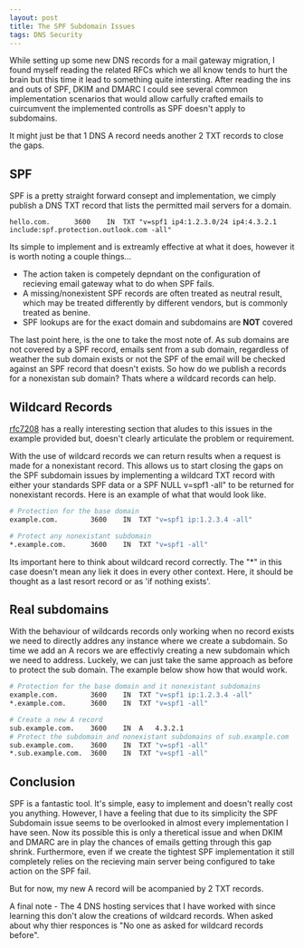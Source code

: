 ```yaml
---
layout: post
title: The SPF Subdomain Issues
tags: DNS Security
---
```


While setting up some new DNS records for a mail gateway migration, I found myself reading the related RFCs which we all know tends to hurt the brain but this time it lead to something quite intersting. After reading the ins and outs of SPF, DKIM and DMARC I could see several common implementation scenarios that would allow carfully crafted emails to cuircumvent the implemented controlls as SPF doesn't apply to subdomains.

It might just be that 1 DNS A record needs another 2 TXT records to close the gaps. 

<!--more-->



## SPF 
SPF is a pretty straight forward consept and implementation, we cimply publish a DNS TXT record that lists the permitted mail servers for a domain. 

```
hello.com.		3600	IN	TXT	"v=spf1 ip4:1.2.3.0/24 ip4:4.3.2.1 include:spf.protection.outlook.com -all"
```

Its simple to implement and is extreamly effective at what it does, however it is worth noting a couple things...
- The action taken is competely depndant on the configuration of recieving email gateway what to do when SPF fails. 
- A missing/nonexistent SPF records are often treated as neutral result, which may be treated differently by different vendors, but is commonly treated as benine. 
- SPF lookups are for the exact domain and subdomains are **NOT** covered

The last point here, is the one to take the most note of. As sub domains are not covered by a SPF record, emails sent from a sub domain, regardless of weather the sub domain exists or not the SPF of the email will be checked against an SPF record that doesn't exists. So how do we publish a records for a nonexistan sub domain? Thats where a wildcard records can help.   

## Wildcard Records

[rfc7208](https://datatracker.ietf.org/doc/html/rfc7208#section-3.5) has a really interesting section that aludes to this issues in the example provided but, doesn't clearly articulate the problem or requirement.

With the use of wildcard records we can return results when a request is made for a nonexistant record. This allows us to start closing the gaps on the SPF subdomain issues by implementing a wildcard TXT record with either your standards SPF data or a SPF NULL v=spf1 -all" to be returned for nonexistant records. Here is an example of what that would look like.

```bash
# Protection for the base domain
example.com.		3600	IN	TXT	"v=spf1 ip:1.2.3.4 -all"

# Protect any nonexistant subdomain
*.example.com.		3600	IN	TXT	"v=spf1 -all"
```

Its important here to think about wildcard record correctly. The "*" in this case doesn't mean any liek it does in every other context. Here, it should be thought as a last resort record or as 'if nothing exists'. 

## Real subdomains
With the behaviour of wildcards records only working when no record exists we need to directly addres any instance where we create a subdomain. So time we add an A recors we are effectivly creating a new subdomain which we need to address. Luckely, we can just take the same approach as before to protect the sub domain. The example below show how that would work.

```bash
# Protection for the base domain and it nonexistant subdomains
example.com.		3600	IN	TXT	"v=spf1 ip:1.2.3.4 -all"
*.example.com.		3600	IN	TXT	"v=spf1 -all"

# Create a new A record
sub.example.com.    3600    IN  A   4.3.2.1
# Protect the subdomain and nonexistant subdomains of sub.example.com
sub.example.com.	3600	IN	TXT	"v=spf1 -all"
*.sub.example.com.	3600	IN	TXT	"v=spf1 -all"
```

## Conclusion
SPF is a fantastic tool. It's simple, easy to implement and doesn't really cost you anything. However, I have a feeling that due to its simplicity the SPF Subdomain issue seems to be overlooked in almost every implementation I have seen. Now its possible this is only a theretical issue and when DKIM and DMARC are in play the chances of emails getting through this gap shrink. Furthermore, even if we create the tightest SPF implementation it still completely relies on the recieving main server being configured to take action on the SPF fail.

But for now, my new A record will be acompanied by 2 TXT records. 

A final note - The 4 DNS hosting services that I have worked with since learning this don't alow the creations of wildcard records. When asked about why thier responces is "No one as asked for wildcard records before".

